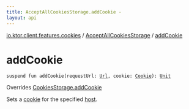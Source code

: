```yaml
---
title: AcceptAllCookiesStorage.addCookie - 
layout: api
---
```


<div class='api-docs-breadcrumbs'><a href="../index.html">io.ktor.client.features.cookies</a> / <a href="index.html">AcceptAllCookiesStorage</a> / <a href="./add-cookie.html">addCookie</a></div>

# addCookie

<div class="signature"><code><span class="keyword">suspend</span> <span class="keyword">fun </span><span class="identifier">addCookie</span><span class="symbol">(</span><span class="parameterName" id="io.ktor.client.features.cookies.AcceptAllCookiesStorage$addCookie(io.ktor.http.Url, io.ktor.http.Cookie)/requestUrl">requestUrl</span><span class="symbol">:</span>&nbsp;<a href="../../io.ktor.http/-url/index.html"><span class="identifier">Url</span></a><span class="symbol">, </span><span class="parameterName" id="io.ktor.client.features.cookies.AcceptAllCookiesStorage$addCookie(io.ktor.http.Url, io.ktor.http.Cookie)/cookie">cookie</span><span class="symbol">:</span>&nbsp;<a href="../../io.ktor.http/-cookie/index.html"><span class="identifier">Cookie</span></a><span class="symbol">)</span><span class="symbol">: </span><a href="https://kotlinlang.org/api/latest/jvm/stdlib/kotlin/-unit/index.html"><span class="identifier">Unit</span></a></code></div>

Overrides <a href="../-cookies-storage/add-cookie.html">CookiesStorage.addCookie</a>

Sets a <a href="add-cookie.html#io.ktor.client.features.cookies.AcceptAllCookiesStorage$addCookie(io.ktor.http.Url, io.ktor.http.Cookie)/cookie">cookie</a> for the specified <a href="#">host</a>.

